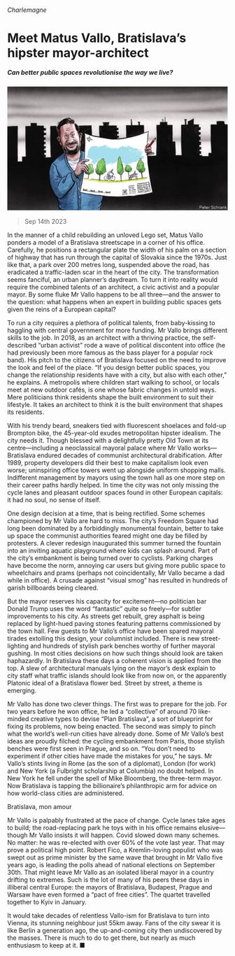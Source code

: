 ###### Charlemagne

# Meet Matus Vallo, Bratislava’s hipster mayor-architect 

##### Can better public spaces revolutionise the way we live? 

![image](images/20230916_EUD000.jpg) 

> Sep 14th 2023 

In the manner of a child rebuilding an unloved Lego set, Matus Vallo ponders a model of a Bratislava streetscape in a corner of his office. Carefully, he positions a rectangular plate the width of his palm on a section of highway that has run through the capital of Slovakia since the 1970s. Just like that, a park over 200 metres long, suspended above the road, has eradicated a traffic-laden scar in the heart of the city. The transformation seems fanciful, an urban planner’s daydream. To turn it into reality would require the combined talents of an architect, a civic activist and a popular mayor. By some fluke Mr Vallo happens to be all three—and the answer to the question: what happens when an expert in building public spaces gets given the reins of a European capital?

To run a city requires a plethora of political talents, from baby-kissing to haggling with central government for more funding. Mr Vallo brings different skills to the job. In 2018, as an architect with a thriving practice, the self-described “urban activist” rode a wave of political discontent into office (he had previously been more famous as the bass player for a popular rock band). His pitch to the citizens of Bratislava focused on the need to improve the look and feel of the place. “If you design better public spaces, you change the relationship residents have with a city, but also with each other,” he explains. A metropolis where children start walking to school, or locals meet at new outdoor cafés, is one whose fabric changes in untold ways. Mere politicians think residents shape the built environment to suit their lifestyle. It takes an architect to think it is the built environment that shapes its residents.

With his trendy beard, sneakers tied with fluorescent shoelaces and fold-up Brompton bike, the 45-year-old exudes metropolitan hipster idealism. The city needs it. Though blessed with a delightfully pretty Old Town at its centre—including a neoclassical mayoral palace where Mr Vallo works—Bratislava endured decades of communist architectural drabification. After 1989, property developers did their best to make capitalism look even worse; uninspiring office towers went up alongside uniform shopping malls. Indifferent management by mayors using the town hall as one more step on their career paths hardly helped. In time the city was not only missing the cycle lanes and pleasant outdoor spaces found in other European capitals: it had no soul, no sense of itself. 

One design decision at a time, that is being rectified. Some schemes championed by Mr Vallo are hard to miss. The city’s Freedom Square had long been dominated by a forbiddingly monumental fountain, better to take up space the communist authorities feared might one day be filled by protesters. A clever redesign inaugurated this summer turned the fountain into an inviting aquatic playground where kids can splash around. Part of the city’s embankment is being turned over to cyclists. Parking charges have become the norm, annoying car users but giving more public space to wheelchairs and prams (perhaps not coincidentally, Mr Vallo became a dad while in office). A crusade against “visual smog” has resulted in hundreds of garish billboards being cleared.

But the mayor reserves his capacity for excitement—no politician bar Donald Trump uses the word “fantastic” quite so freely—for subtler improvements to his city. As streets get rebuilt, grey asphalt is being replaced by light-hued paving stones featuring patterns commissioned by the town hall. Few guests to Mr Vallo’s office have been spared mayoral tirades extolling this design, your columnist included. There is new street-lighting and hundreds of stylish park benches worthy of further mayoral gushing. In most cities decisions on how such things should look are taken haphazardly. In Bratislava these days a coherent vision is applied from the top. A slew of architectural manuals lying on the mayor’s desk explain to city staff what traffic islands should look like from now on, or the apparently Platonic ideal of a Bratislava flower bed. Street by street, a theme is emerging. 

Mr Vallo has done two clever things. The first was to prepare for the job. For two years before he won office, he led a “collective” of around 70 like-minded creative types to devise “Plan Bratislava”, a sort of blueprint for fixing its problems, now being enacted. The second was simply to pinch what the world’s well-run cities have already done. Some of Mr Vallo’s best ideas are proudly filched: the cycling embankment from Paris, those stylish benches were first seen in Prague, and so on. “You don’t need to experiment if other cities have made the mistakes for you,” he says. Mr Vallo’s stints living in Rome (as the son of a diplomat), London (for work) and New York (a Fulbright scholarship at Columbia) no doubt helped. In New York he fell under the spell of Mike Bloomberg, the three-term mayor. Now Bratislava is tapping the billionaire’s philanthropic arm for advice on how world-class cities are administered. 

Bratislava, mon amour

Mr Vallo is palpably frustrated at the pace of change. Cycle lanes take ages to build; the road-replacing park he toys with in his office remains elusive—though Mr Vallo insists it will happen. Covid slowed down many schemes. No matter: he was re-elected with over 60% of the vote last year. That may prove a political high point. Robert Fico, a Kremlin-loving populist who was swept out as prime minister by the same wave that brought in Mr Vallo five years ago, is leading the polls ahead of national elections on September 30th. That might leave Mr Vallo as an isolated liberal mayor in a country drifting to extremes. Such is the lot of many of his peers these days in illiberal central Europe: the mayors of Bratislava, Budapest, Prague and Warsaw have even formed a “pact of free cities”. The quartet travelled together to Kyiv in January. 

It would take decades of relentless Vallo-ism for Bratislava to turn into Vienna, its stunning neighbour just 55km away. Fans of the city swear it is like Berlin a generation ago, the up-and-coming city then undiscovered by the masses. There is much to do to get there, but nearly as much enthusiasm to keep at it. ■






